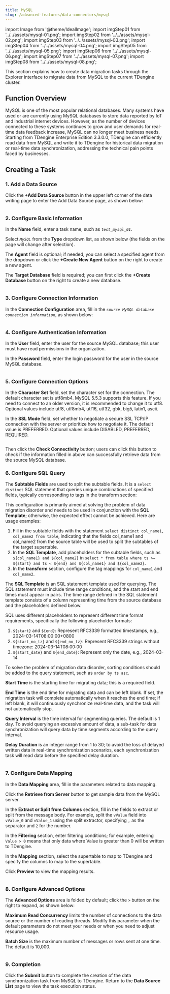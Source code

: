 ```yaml
---
title: MySQL
slug: /advanced-features/data-connectors/mysql
---
```


import Image from '@theme/IdealImage';
import imgStep01 from '../../assets/mysql-01.png';
import imgStep02 from '../../assets/mysql-02.png';
import imgStep03 from '../../assets/mysql-03.png';
import imgStep04 from '../../assets/mysql-04.png';
import imgStep05 from '../../assets/mysql-05.png';
import imgStep06 from '../../assets/mysql-06.png';
import imgStep07 from '../../assets/mysql-07.png';
import imgStep08 from '../../assets/mysql-08.png';

This section explains how to create data migration tasks through the Explorer interface to migrate data from MySQL to the current TDengine cluster.

## Function Overview

MySQL is one of the most popular relational databases. Many systems have used or are currently using MySQL databases to store data reported by IoT and industrial internet devices. However, as the number of devices connected to these systems continues to grow and user demands for real-time data feedback increase, MySQL can no longer meet business needs. Starting from TDengine Enterprise Edition 3.3.0.0, TDengine can efficiently read data from MySQL and write it to TDengine for historical data migration or real-time data synchronization, addressing the technical pain points faced by businesses.

## Creating a Task

### 1. Add a Data Source

Click the **+Add Data Source** button in the upper left corner of the data writing page to enter the Add Data Source page, as shown below:

<figure>
<Image img={imgStep01} alt=""/>
</figure>

### 2. Configure Basic Information

In the **Name** field, enter a task name, such as *`test_mysql_01`*.

Select *`MySQL`* from the **Type** dropdown list, as shown below (the fields on the page will change after selection).

The **Agent** field is optional; if needed, you can select a specified agent from the dropdown or click the **+Create New Agent** button on the right to create a new agent.

The **Target Database** field is required; you can first click the **+Create Database** button on the right to create a new database.

<figure>
<Image img={imgStep02} alt=""/>
</figure>

### 3. Configure Connection Information

In the **Connection Configuration** area, fill in the *`source MySQL database connection information`*, as shown below:

<figure>
<Image img={imgStep03} alt=""/>
</figure>

### 4. Configure Authentication Information

In the **User** field, enter the user for the source MySQL database; this user must have read permissions in the organization.

In the **Password** field, enter the login password for the user in the source MySQL database.

<figure>
<Image img={imgStep04} alt=""/>
</figure>

### 5. Configure Connection Options

In the **Character Set** field, set the character set for the connection. The default character set is utf8mb4. MySQL 5.5.3 supports this feature. If you need to connect to an older version, it is recommended to change it to utf8. Optional values include utf8, utf8mb4, utf16, utf32, gbk, big5, latin1, ascii.

In the **SSL Mode** field, set whether to negotiate a secure SSL TCP/IP connection with the server or prioritize how to negotiate it. The default value is PREFERRED. Optional values include DISABLED, PREFERRED, REQUIRED.

<figure>
<Image img={imgStep05} alt=""/>
</figure>

Then click the **Check Connectivity** button; users can click this button to check if the information filled in above can successfully retrieve data from the source MySQL database.

### 6. Configure SQL Query

The **Subtable Fields** are used to split the subtable fields. It is a `select distinct` SQL statement that queries unique combinations of specified fields, typically corresponding to tags in the transform section:

This configuration is primarily aimed at solving the problem of data migration disorder and needs to be used in conjunction with the **SQL Template**; otherwise, the expected effect cannot be achieved. Here are usage examples:

1. Fill in the subtable fields with the statement `select distinct col_name1, col_name2 from table`, indicating that the fields col_name1 and col_name2 from the source table will be used to split the subtables of the target supertable.
2. In the **SQL Template**, add placeholders for the subtable fields, such as `${col_name1} and ${col_name2}` in `select * from table where ts >= ${start} and ts < ${end} and ${col_name1} and ${col_name2}`.
3. In the **transform** section, configure the tag mappings for `col_name1` and `col_name2`.

The **SQL Template** is an SQL statement template used for querying. The SQL statement must include time range conditions, and the start and end times must appear in pairs. The time range defined in the SQL statement template consists of a column representing time from the source database and the placeholders defined below.

SQL uses different placeholders to represent different time format requirements, specifically the following placeholder formats:

1. `${start}` and `${end}`: Represent RFC3339 formatted timestamps, e.g., 2024-03-14T08:00:00+0800
2. `${start_no_tz}` and `${end_no_tz}`: Represent RFC3339 strings without timezone: 2024-03-14T08:00:00
3. `${start_date}` and `${end_date}`: Represent only the date, e.g., 2024-03-14

To solve the problem of migration data disorder, sorting conditions should be added to the query statement, such as `order by ts asc`.

**Start Time** is the starting time for migrating data; this is a required field.

**End Time** is the end time for migrating data and can be left blank. If set, the migration task will complete automatically when it reaches the end time; if left blank, it will continuously synchronize real-time data, and the task will not automatically stop.

**Query Interval** is the time interval for segmenting queries. The default is 1 day. To avoid querying an excessive amount of data, a sub-task for data synchronization will query data by time segments according to the query interval.

**Delay Duration** is an integer range from 1 to 30; to avoid the loss of delayed written data in real-time synchronization scenarios, each synchronization task will read data before the specified delay duration.

<figure>
<Image img={imgStep06} alt=""/>
</figure>

### 7. Configure Data Mapping

In the **Data Mapping** area, fill in the parameters related to data mapping.

Click the **Retrieve from Server** button to get sample data from the MySQL server.

In the **Extract or Split from Columns** section, fill in the fields to extract or split from the message body. For example, split the `vValue` field into `vValue_0` and `vValue_1` using the split extractor, specifying `,` as the separator and `2` for the number.

In the **Filtering** section, enter filtering conditions; for example, entering `Value > 0` means that only data where Value is greater than 0 will be written to TDengine.

In the **Mapping** section, select the supertable to map to TDengine and specify the columns to map to the supertable.

Click **Preview** to view the mapping results.

<figure>
<Image img={imgStep07} alt=""/>
</figure>

### 8. Configure Advanced Options

The **Advanced Options** area is folded by default; click the `>` button on the right to expand, as shown below:

**Maximum Read Concurrency** limits the number of connections to the data source or the number of reading threads. Modify this parameter when the default parameters do not meet your needs or when you need to adjust resource usage.

**Batch Size** is the maximum number of messages or rows sent at one time. The default is 10,000.

<figure>
<Image img={imgStep08} alt=""/>
</figure>

### 9. Completion

Click the **Submit** button to complete the creation of the data synchronization task from MySQL to TDengine. Return to the **Data Source List** page to view the task execution status.

